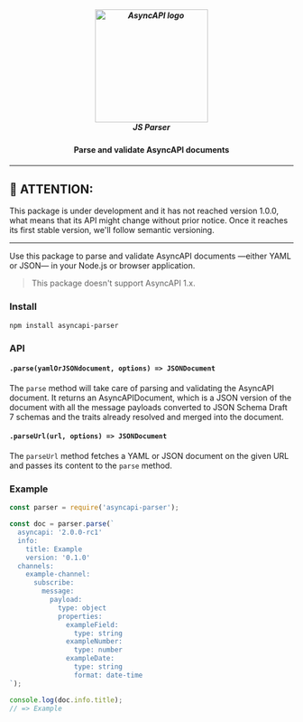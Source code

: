 <h5 align="center">
  <br>
  <a href="https://www.asyncapi.org"><img src="https://github.com/asyncapi/parser-nodejs/raw/master/assets/logo.png" alt="AsyncAPI logo" width="200"></a>
  <br>
  JS Parser
</h5>
<h4 align="center">Parse and validate AsyncAPI documents</h4>

---

## :loudspeaker: ATTENTION:

This package is under development and it has not reached version 1.0.0, what means that its API might change without prior notice. Once it reaches its first stable version, we'll follow semantic versioning.

---

Use this package to parse and validate AsyncAPI documents —either YAML or JSON— in your Node.js or browser application.

> This package doesn't support AsyncAPI 1.x.

### Install

```
npm install asyncapi-parser
```

### API

#### `.parse(yamlOrJSONdocument, options) => JSONDocument`

The `parse` method will take care of parsing and validating the AsyncAPI document. It returns an AsyncAPIDocument, which is a JSON version of the document with all the message payloads converted to JSON Schema Draft 7 schemas and the traits already resolved and merged into the document.

#### `.parseUrl(url, options) => JSONDocument`

The `parseUrl` method fetches a YAML or JSON document on the given URL and passes its content to the `parse` method.

### Example

```js
const parser = require('asyncapi-parser');

const doc = parser.parse(`
  asyncapi: '2.0.0-rc1'
  info:
    title: Example
    version: '0.1.0'
  channels:
    example-channel:
      subscribe:
        message:
          payload:
            type: object
            properties:
              exampleField:
                type: string
              exampleNumber:
                type: number
              exampleDate:
                type: string
                format: date-time
`);

console.log(doc.info.title);
// => Example
```
